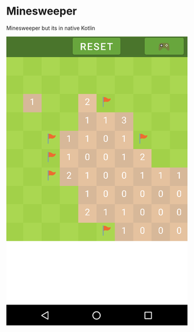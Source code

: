 # Minesweeper
Minesweeper but its in native Kotlin

![android phone minesweeper screenshot](image.png?raw=true "Minesweeper")
